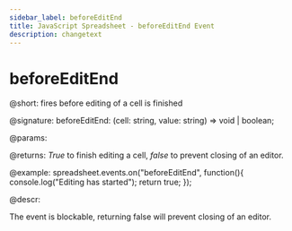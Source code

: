 ```yaml
---
sidebar_label: beforeEditEnd
title: JavaScript Spreadsheet - beforeEditEnd Event
description: changetext
---
```


# beforeEditEnd

@short: fires before editing of a cell is finished

@signature: beforeEditEnd: (cell: string, value: string) => void | boolean;

@params:

@returns:
*True* to finish editing a cell, *false* to prevent closing of an editor.

@example:
spreadsheet.events.on("beforeEditEnd", function(){
 	console.log("Editing has started");
    return true;
});

@descr:

The event is blockable, returning false will prevent closing of an editor.
